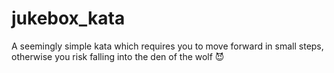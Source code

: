 # jukebox_kata
A seemingly simple kata which requires you to move forward in small steps, otherwise you risk falling into the den of the wolf 😈

